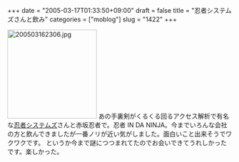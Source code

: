 +++
date = "2005-03-17T01:33:50+09:00"
draft = false
title = "忍者システムズさんと飲み"
categories = ["moblog"]
slug = "1422"
+++

<img src="http://ieiriblog.jugem.cc/?image=4146" class="pict" width="200" alt="200503162306.jpg" />
あの手裏剣がくるくる回るアクセス解析で有名な<a href="http://www.shinobi.jp/" target="_blank">忍者システムズ</a>さんと赤坂忍者で。忍者 IN DA NINJA。今までいろんな会社の方と飲んできましたが一番ノリが近い気がしました。面白いこと出来そうでワクワクです。
というか今まで謎につつまれてたのでお会いできてうれしかったです。楽しかった。

